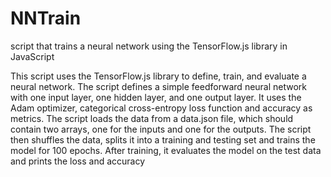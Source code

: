 # NNTrain
script that trains a neural network using the TensorFlow.js library in JavaScript

This script uses the TensorFlow.js library to define, train, and evaluate a neural network. The script defines a simple feedforward neural network with one input layer, one hidden layer, and one output layer. It uses the Adam optimizer, categorical cross-entropy loss function and accuracy as metrics. The script loads the data from a data.json file, which should contain two arrays, one for the inputs and one for the outputs. The script then shuffles the data, splits it into a training and testing set and trains the model for 100 epochs. After training, it evaluates the model on the test data and prints the loss and accuracy
